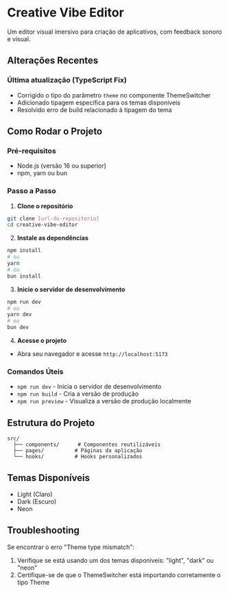 # Creative Vibe Editor

Um editor visual imersivo para criação de aplicativos, com feedback sonoro e visual.

## Alterações Recentes

### Última atualização (TypeScript Fix)
- Corrigido o tipo do parâmetro `theme` no componente ThemeSwitcher
- Adicionado tipagem específica para os temas disponíveis
- Resolvido erro de build relacionado à tipagem do tema

## Como Rodar o Projeto

### Pré-requisitos
- Node.js (versão 16 ou superior)
- npm, yarn ou bun

### Passo a Passo

1. **Clone o repositório**
```bash
git clone [url-do-repositorio]
cd creative-vibe-editor
```

2. **Instale as dependências**
```bash
npm install
# ou
yarn
# ou
bun install
```

3. **Inicie o servidor de desenvolvimento**
```bash
npm run dev
# ou
yarn dev
# ou
bun dev
```

4. **Acesse o projeto**
- Abra seu navegador e acesse `http://localhost:5173`

### Comandos Úteis

- `npm run dev` - Inicia o servidor de desenvolvimento
- `npm run build` - Cria a versão de produção
- `npm run preview` - Visualiza a versão de produção localmente

## Estrutura do Projeto

```
src/
  ├── components/      # Componentes reutilizáveis
  ├── pages/          # Páginas da aplicação
  └── hooks/          # Hooks personalizados
```

## Temas Disponíveis
- Light (Claro)
- Dark (Escuro)
- Neon

## Troubleshooting

Se encontrar o erro "Theme type mismatch":
1. Verifique se está usando um dos temas disponíveis: "light", "dark" ou "neon"
2. Certifique-se de que o ThemeSwitcher está importando corretamente o tipo Theme